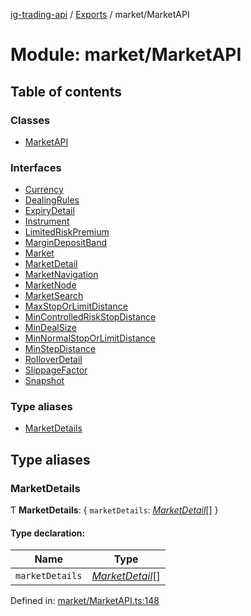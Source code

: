 [ig-trading-api](../README.md) / [Exports](../modules.md) / market/MarketAPI

# Module: market/MarketAPI

## Table of contents

### Classes

- [MarketAPI](../classes/market/marketapi.marketapi.md)

### Interfaces

- [Currency](../interfaces/market/marketapi.currency.md)
- [DealingRules](../interfaces/market/marketapi.dealingrules.md)
- [ExpiryDetail](../interfaces/market/marketapi.expirydetail.md)
- [Instrument](../interfaces/market/marketapi.instrument.md)
- [LimitedRiskPremium](../interfaces/market/marketapi.limitedriskpremium.md)
- [MarginDepositBand](../interfaces/market/marketapi.margindepositband.md)
- [Market](../interfaces/market/marketapi.market.md)
- [MarketDetail](../interfaces/market/marketapi.marketdetail.md)
- [MarketNavigation](../interfaces/market/marketapi.marketnavigation.md)
- [MarketNode](../interfaces/market/marketapi.marketnode.md)
- [MarketSearch](../interfaces/market/marketapi.marketsearch.md)
- [MaxStopOrLimitDistance](../interfaces/market/marketapi.maxstoporlimitdistance.md)
- [MinControlledRiskStopDistance](../interfaces/market/marketapi.mincontrolledriskstopdistance.md)
- [MinDealSize](../interfaces/market/marketapi.mindealsize.md)
- [MinNormalStopOrLimitDistance](../interfaces/market/marketapi.minnormalstoporlimitdistance.md)
- [MinStepDistance](../interfaces/market/marketapi.minstepdistance.md)
- [RolloverDetail](../interfaces/market/marketapi.rolloverdetail.md)
- [SlippageFactor](../interfaces/market/marketapi.slippagefactor.md)
- [Snapshot](../interfaces/market/marketapi.snapshot.md)

### Type aliases

- [MarketDetails](market_marketapi.md#marketdetails)

## Type aliases

### MarketDetails

Ƭ **MarketDetails**: { `marketDetails`: [_MarketDetail_](../interfaces/market/marketapi.marketdetail.md)[] }

#### Type declaration:

| Name            | Type                                                               |
| --------------- | ------------------------------------------------------------------ |
| `marketDetails` | [_MarketDetail_](../interfaces/market/marketapi.marketdetail.md)[] |

Defined in: [market/MarketAPI.ts:148](https://github.com/bennycode/ig-trading-api/blob/d998514/src/market/MarketAPI.ts#L148)
